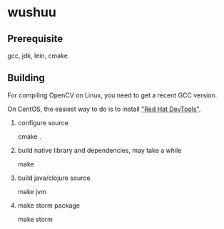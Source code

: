 wushuu
======

Prerequisite
------------
gcc, jdk, lein, cmake

Building
--------
For compiling OpenCV on Linux, you need to get a recent GCC version.

On CentOS, the easiest way to do is to install ["Red Hat DevTools"](http://people.centos.org/tru/devtools-1.1/readme).

1. configure source

    cmake .

2. build native library and dependencies, may take a while

    make

3. build java/clojure source

    make jvm

4. make storm package

    make storm
